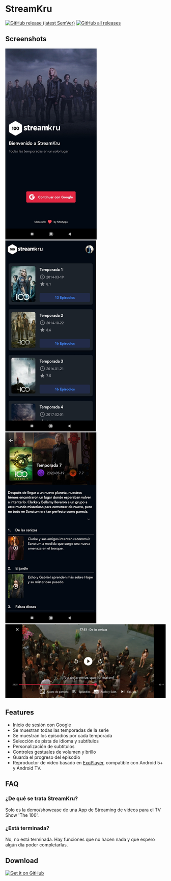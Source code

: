 # StreamKru

[![GitHub release (latest SemVer)](https://img.shields.io/github/v/release/m4nn3/streamkru.svg?logo=github&label=GitHub)](https://github.com/m4nn3/streamkru/releases/latest)
[![GitHub all releases](https://img.shields.io/github/downloads/m4nn3/streamkru/total?logo=github)](https://github.com/m4nn3/streamkru/releases/latest)

## Screenshots
<img src="https://raw.githubusercontent.com/M4NN3/streamkru/main/screenshots/1636726136671.jpg" height="600"> <img src="https://raw.githubusercontent.com/M4NN3/streamkru/main/screenshots/1636728552448.jpg" height="600"> <img src="https://raw.githubusercontent.com/M4NN3/streamkru/main/screenshots/1636728552443.jpg" height="600"> <img src="https://raw.githubusercontent.com/M4NN3/streamkru/main/screenshots/1636728552452.jpg" width="600"> 

## Features
  * Inicio de sesión con Google
  * Se muestran todas las temporadas de la serie
  * Se muestran los episodios por cada temporada 
  * Selección de pista de idioma y subtítulos
  * Personalización de subtítulos
  * Controles gestuales de volumen y brillo
  * Guarda el progreso del episodio
  * Reproductor de video basado en [ExoPlayer](https://github.com/google/ExoPlayer), compatible con Android 5+ y Android TV.

## FAQ
### ¿De qué se trata StreamKru?
Solo es la demo/showcase de una App de Streaming de videos para el TV Show 'The 100'.

### ¿Está terminada?
No, no está terminada. Hay funciones que no hacen nada y que espero algún día poder completarlas.

## Download
[<img src="https://raw.githubusercontent.com/andOTP/andOTP/master/assets/badges/get-it-on-github.png" alt="Get it on GitHub" height="75">](https://github.com/M4NN3/streamkru/releases/latest)

